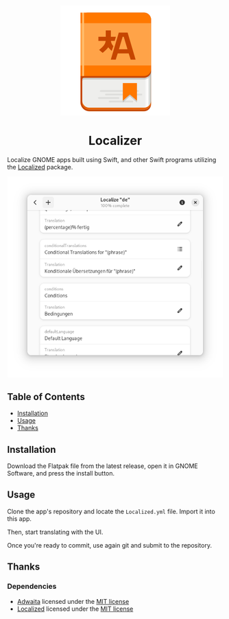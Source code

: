 <p align="center">
  <img width="256" alt="Localizer Icon" src="data/icons/io.github.AparokshaUI.Localizer.svg">
  <h1 align="center">Localizer</h1>
</p>

Localize GNOME apps built using Swift, and other Swift programs utilizing the [Localized](https://github.com/AparokshaUI/Localized) package.

![Localizer screenshot](data/icons/screenshot.png)

## Table of Contents

- [Installation](#Installation)
- [Usage](#Usage)
- [Thanks](#Thanks)

## Installation

Download the Flatpak file from the latest release, open it in GNOME Software, and press the install button.

## Usage

Clone the app's repository and locate the `Localized.yml` file.
Import it into this app.

Then, start translating with the UI.

Once you're ready to commit, use again git and submit to the repository.

## Thanks

### Dependencies
- [Adwaita](https://github.com/AparokshaUI/Adwaita) licensed under the [MIT license](https://github.com/AparokshaUI/Adwaita/blob/main/LICENSE.md)
- [Localized](https://github.com/AparokshaUI/Localized) licensed under the [MIT license](https://github.com/AparokshaUI/Localized/blob/master/LICENSE.md)
